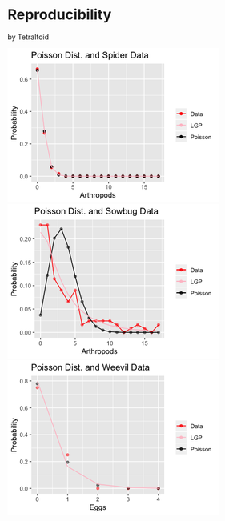 # Reproducibility
by Tetraltoid

![alt text](https://github.com/julianbertini/Reproducibility/blob/master/spider2.png "Logo Title Text 1")
![alt text](https://github.com/julianbertini/Reproducibility/blob/master/sowbug2.png "Logo Title Text 1")
![alt text](https://github.com/julianbertini/Reproducibility/blob/master/weevil2.png "Logo Title Text 1")
